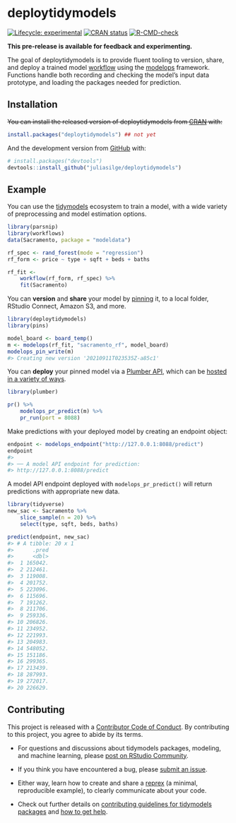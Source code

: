 
<!-- README.md is generated from README.Rmd. Please edit that file -->

# deploytidymodels

<!-- badges: start -->

[![Lifecycle:
experimental](https://img.shields.io/badge/lifecycle-experimental-orange.svg)](https://lifecycle.r-lib.org/articles/stages.html#experimental)
[![CRAN
status](https://www.r-pkg.org/badges/version/tidymodelsdeploy)](https://CRAN.R-project.org/package=tidymodelsdeploy)
[![R-CMD-check](https://github.com/juliasilge/deploytidymodels/workflows/R-CMD-check/badge.svg)](https://github.com/juliasilge/deploytidymodels/actions)
<!-- badges: end -->

**This pre-release is available for feedback and experimenting.**

The goal of deploytidymodels is to provide fluent tooling to version,
share, and deploy a trained model
[workflow](https://workflows.tidymodels.org/) using the
[modelops](https://github.com/juliasilge/modelops) framework. Functions
handle both recording and checking the model’s input data prototype, and
loading the packages needed for prediction.

## Installation

~~You can install the released version of deploytidymodels from
[CRAN](https://CRAN.R-project.org) with:~~

``` r
install.packages("deploytidymodels") ## not yet
```

And the development version from [GitHub](https://github.com/) with:

``` r
# install.packages("devtools")
devtools::install_github("juliasilge/deploytidymodels")
```

## Example

You can use the [tidymodels](https://www.tidymodels.org/) ecosystem to
train a model, with a wide variety of preprocessing and model estimation
options.

``` r
library(parsnip)
library(workflows)
data(Sacramento, package = "modeldata")

rf_spec <- rand_forest(mode = "regression")
rf_form <- price ~ type + sqft + beds + baths

rf_fit <- 
    workflow(rf_form, rf_spec) %>%
    fit(Sacramento)
```

You can **version** and **share** your model by
[pinning](https://pins.rstudio.com/dev/) it, to a local folder, RStudio
Connect, Amazon S3, and more.

``` r
library(deploytidymodels)
library(pins)

model_board <- board_temp()
m <- modelops(rf_fit, "sacramento_rf", model_board)
modelops_pin_write(m)
#> Creating new version '20210911T023535Z-a85c1'
```

You can **deploy** your pinned model via a [Plumber
API](https://www.rplumber.io/), which can be [hosted in a variety of
ways](https://www.rplumber.io/articles/hosting.html).

``` r
library(plumber)

pr() %>%
    modelops_pr_predict(m) %>%
    pr_run(port = 8088)
```

Make predictions with your deployed model by creating an endpoint
object:

``` r
endpoint <- modelops_endpoint("http://127.0.0.1:8088/predict")
endpoint
#> 
#> ── A model API endpoint for prediction: 
#> http://127.0.0.1:8088/predict
```

A model API endpoint deployed with `modelops_pr_predict()` will return
predictions with appropriate new data.

``` r
library(tidyverse)
new_sac <- Sacramento %>% 
    slice_sample(n = 20) %>% 
    select(type, sqft, beds, baths)

predict(endpoint, new_sac)
#> # A tibble: 20 x 1
#>      .pred
#>      <dbl>
#>  1 165042.
#>  2 212461.
#>  3 119008.
#>  4 201752.
#>  5 223096.
#>  6 115696.
#>  7 191262.
#>  8 211706.
#>  9 259336.
#> 10 206826.
#> 11 234952.
#> 12 221993.
#> 13 204983.
#> 14 548052.
#> 15 151186.
#> 16 299365.
#> 17 213439.
#> 18 287993.
#> 19 272017.
#> 20 226629.
```

## Contributing

This project is released with a [Contributor Code of
Conduct](https://contributor-covenant.org/version/2/0/CODE_OF_CONDUCT.html).
By contributing to this project, you agree to abide by its terms.

-   For questions and discussions about tidymodels packages, modeling,
    and machine learning, please [post on RStudio
    Community](https://community.rstudio.com/new-topic?category_id=15&tags=tidymodels,question).

-   If you think you have encountered a bug, please [submit an
    issue](https://github.com/juliasilge/deploytidymodels/issues).

-   Either way, learn how to create and share a
    [reprex](https://reprex.tidyverse.org/articles/articles/learn-reprex.html)
    (a minimal, reproducible example), to clearly communicate about your
    code.

-   Check out further details on [contributing guidelines for tidymodels
    packages](https://www.tidymodels.org/contribute/) and [how to get
    help](https://www.tidymodels.org/help/).
